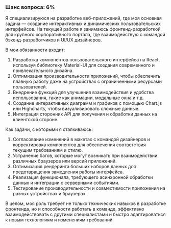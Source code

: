 ### Шанс вопроса: 6%

Я специализируюся на разработке веб-приложений, где моя основная задача — создание интерактивных и динамических пользовательских интерфейсов. На текущей работе я занимаюсь фронтенд-разработкой для крупного корпоративного портала, где взаимодействую с командой бэкенд-разработчиков и UI/UX дизайнеров.

В мои обязанности входит:
1. Разработка компонентов пользовательского интерфейса на React, используя библиотеку Material-UI для создания современного и привлекательного дизайна.
2. Оптимизация производительности приложений, чтобы обеспечить плавную работу даже на устройствах с ограниченными ресурсами пользователей.
3. Внедрение функций для улучшения взаимодействия и удобства использования, такие как анимации, модальные окна и т.д.
4. Создание интерактивных диаграмм и графиков с помощью Chart.js или Highcharts, чтобы визуализировать сложные данные.
5. Интеграция сторонних API для получения и обработки данных на клиентской стороне.

Как задачи, с которыми я сталкиваюсь:
1. Согласование изменений в макетах с командой дизайнеров и корректировка компонентов для обеспечения соответствия текущим требованиям и стилю.
2. Устранение багов, которые могут возникать при взаимодействии различных браузеров или версий приложений.
3. Оптимизация рендеринга больших наборов данных для предотвращения замедления работы интерфейса.
4. Реализация функционала, требующего асинхронной обработки данных и интеграции с серверными событиями.
5. Тестирование производительности и совместимости приложения на разных устройствах и браузерах.

В целом, моя роль требует не только технических навыков в разработке фронтенда, но и способности работать в команде, эффективно взаимодействовать с другими специалистами и быстро адаптироваться к новым технологиям и изменениям требований.